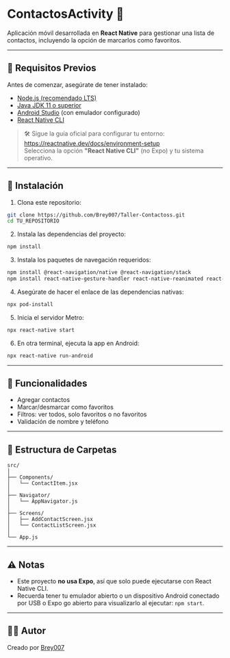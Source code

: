 # ContactosActivity 📱

Aplicación móvil desarrollada en **React Native** para gestionar una lista de contactos, incluyendo la opción de marcarlos como favoritos.

---

## 🧱 Requisitos Previos

Antes de comenzar, asegúrate de tener instalado:

- [Node.js (recomendado LTS)](https://nodejs.org/)
- [Java JDK 11 o superior](https://www.oracle.com/java/technologies/javase-jdk11-downloads.html)
- [Android Studio](https://developer.android.com/studio) (con emulador configurado)
- [React Native CLI](https://reactnative.dev/docs/environment-setup)

> 🛠️ Sigue la guía oficial para configurar tu entorno:  
> https://reactnative.dev/docs/environment-setup  
> Selecciona la opción **"React Native CLI"** (no Expo) y tu sistema operativo.

---

## 🚀 Instalación

1. Clona este repositorio:

```bash
git clone https://github.com/Brey007/Taller-Contactoss.git
cd TU_REPOSITORIO
```

2. Instala las dependencias del proyecto:

```bash
npm install
```

3. Instala los paquetes de navegación requeridos:

```bash
npm install @react-navigation/native @react-navigation/stack
npm install react-native-gesture-handler react-native-reanimated react-native-screens react-native-safe-area-context
```

4. Asegúrate de hacer el enlace de las dependencias nativas:

```bash
npx pod-install
```

5. Inicia el servidor Metro:

```bash
npx react-native start
```

6. En otra terminal, ejecuta la app en Android:

```bash
npx react-native run-android
```

---

## 🧪 Funcionalidades

- Agregar contactos
- Marcar/desmarcar como favoritos
- Filtros: ver todos, solo favoritos o no favoritos
- Validación de nombre y teléfono

---

## 📁 Estructura de Carpetas

```
src/
│
├── Components/
│   └── ContactItem.jsx
│
├── Navigator/
│   └── AppNavigator.js
│
├── Screens/
│   ├── AddContactScreen.jsx
│   └── ContactListScreen.jsx
│
└── App.js
```

---

## ⚠️ Notas

- Este proyecto **no usa Expo**, así que solo puede ejecutarse con React Native CLI.
- Recuerda tener tu emulador abierto o un dispositivo Android conectado por USB o Expo go abierto para visualizarlo al ejecutar: `npm start`.

---

## 🧑‍💻 Autor

Creado por [Brey007](https://github.com/Brey007)
